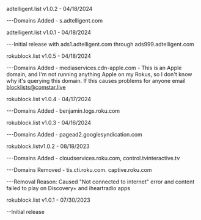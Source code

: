 adtelligent.list v1.0.2 - 04/18/2024

---Domains Added - s.adtelligent.com

adtelligent.list v1.0.1 - 04/18/2024

---Initial release with ads1.adtelligent.com through ads999.adtelligent.com

rokublock.list v1.0.5 - 04/18/2024

---Domains Added - mediaservices.cdn-apple.com - This is an Apple domain, and I'm not running anything Apple on my Rokus, so I don't know why it's querying this domain. If this causes problems for anyone email blocklists@comstar.live


rokublock.list v1.0.4 - 04/17/2024

---Domains Added - benjamin.logs.roku.com


rokublock.list v1.0.3 - 04/16/2024

---Domains Added - pagead2.googlesyndication.com


rokublock.listv1.0.2 - 08/18/2023

---Domains Added - cloudservices.roku.com, control.tvinteractive.tv

---Domains Removed - tis.cti.roku.com. captive.roku.com 

---Removal Reason: Caused "Not connected to internet" error and content failed to play on Discovery+ and iheartradio apps

rokublock.list v1.0.1 - 07/30/2023

--Initial release
